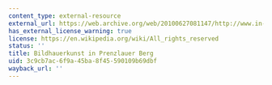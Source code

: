 ```yaml
---
content_type: external-resource
external_url: https://web.archive.org/web/20100627081147/http://www.in-prenzlauer-berg.de/kunst/positionen/geschichte.html
has_external_license_warning: true
license: https://en.wikipedia.org/wiki/All_rights_reserved
status: ''
title: Bildhauerkunst in Prenzlauer Berg
uid: 3c9cb7ac-6f9a-45ba-8f45-590109b69dbf
wayback_url: ''
---
```

